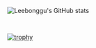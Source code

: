 ![Leebonggu's GitHub stats](https://github-readme-stats.vercel.app/api?username=Leebonggu&show_icons=true&theme=radical)

<br />

[![trophy](https://github-profile-trophy.vercel.app/?username=Leebonggu&theme=onedark&column=7)](https://github.com/ryo-ma/github-profile-trophy)
